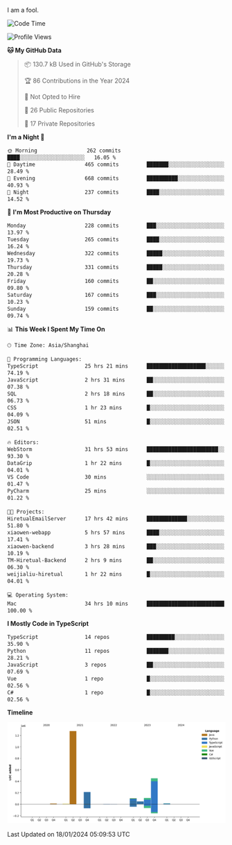 I am a fool.

<!--START_SECTION:waka-->
![Code Time](http://img.shields.io/badge/Code%20Time-1%2C116%20hrs%2031%20mins-blue)

![Profile Views](http://img.shields.io/badge/Profile%20Views-0-blue)

**🐱 My GitHub Data** 

> 📦 130.7 kB Used in GitHub's Storage 
 > 
> 🏆 86 Contributions in the Year 2024
 > 
> 🚫 Not Opted to Hire
 > 
> 📜 26 Public Repositories 
 > 
> 🔑 17 Private Repositories 
 > 
**I'm a Night 🦉** 

```text
🌞 Morning                262 commits         ████░░░░░░░░░░░░░░░░░░░░░   16.05 % 
🌆 Daytime                465 commits         ███████░░░░░░░░░░░░░░░░░░   28.49 % 
🌃 Evening                668 commits         ██████████░░░░░░░░░░░░░░░   40.93 % 
🌙 Night                  237 commits         ████░░░░░░░░░░░░░░░░░░░░░   14.52 % 
```
📅 **I'm Most Productive on Thursday** 

```text
Monday                   228 commits         ███░░░░░░░░░░░░░░░░░░░░░░   13.97 % 
Tuesday                  265 commits         ████░░░░░░░░░░░░░░░░░░░░░   16.24 % 
Wednesday                322 commits         █████░░░░░░░░░░░░░░░░░░░░   19.73 % 
Thursday                 331 commits         █████░░░░░░░░░░░░░░░░░░░░   20.28 % 
Friday                   160 commits         ██░░░░░░░░░░░░░░░░░░░░░░░   09.80 % 
Saturday                 167 commits         ███░░░░░░░░░░░░░░░░░░░░░░   10.23 % 
Sunday                   159 commits         ██░░░░░░░░░░░░░░░░░░░░░░░   09.74 % 
```


📊 **This Week I Spent My Time On** 

```text
🕑︎ Time Zone: Asia/Shanghai

💬 Programming Languages: 
TypeScript               25 hrs 21 mins      ███████████████████░░░░░░   74.19 % 
JavaScript               2 hrs 31 mins       ██░░░░░░░░░░░░░░░░░░░░░░░   07.38 % 
SQL                      2 hrs 18 mins       ██░░░░░░░░░░░░░░░░░░░░░░░   06.73 % 
CSS                      1 hr 23 mins        █░░░░░░░░░░░░░░░░░░░░░░░░   04.09 % 
JSON                     51 mins             █░░░░░░░░░░░░░░░░░░░░░░░░   02.51 % 

🔥 Editors: 
WebStorm                 31 hrs 53 mins      ███████████████████████░░   93.30 % 
DataGrip                 1 hr 22 mins        █░░░░░░░░░░░░░░░░░░░░░░░░   04.01 % 
VS Code                  30 mins             ░░░░░░░░░░░░░░░░░░░░░░░░░   01.47 % 
PyCharm                  25 mins             ░░░░░░░░░░░░░░░░░░░░░░░░░   01.22 % 

🐱‍💻 Projects: 
HiretualEmailServer      17 hrs 42 mins      █████████████░░░░░░░░░░░░   51.80 % 
xiaowen-webapp           5 hrs 57 mins       ████░░░░░░░░░░░░░░░░░░░░░   17.41 % 
xiaowen-backend          3 hrs 28 mins       ███░░░░░░░░░░░░░░░░░░░░░░   10.19 % 
TM-Hiretual-Backend      2 hrs 9 mins        ██░░░░░░░░░░░░░░░░░░░░░░░   06.30 % 
weijialiu-hiretual       1 hr 22 mins        █░░░░░░░░░░░░░░░░░░░░░░░░   04.01 % 

💻 Operating System: 
Mac                      34 hrs 10 mins      █████████████████████████   100.00 % 
```

**I Mostly Code in TypeScript** 

```text
TypeScript               14 repos            █████████░░░░░░░░░░░░░░░░   35.90 % 
Python                   11 repos            ███████░░░░░░░░░░░░░░░░░░   28.21 % 
JavaScript               3 repos             ██░░░░░░░░░░░░░░░░░░░░░░░   07.69 % 
Vue                      1 repo              █░░░░░░░░░░░░░░░░░░░░░░░░   02.56 % 
C#                       1 repo              █░░░░░░░░░░░░░░░░░░░░░░░░   02.56 % 
```



**Timeline**

![Lines of Code chart](https://raw.githubusercontent.com/VeejaLiu/VeejaLiu/master/assets/bar_graph.png)


 Last Updated on 18/01/2024 05:09:53 UTC
<!--END_SECTION:waka-->
